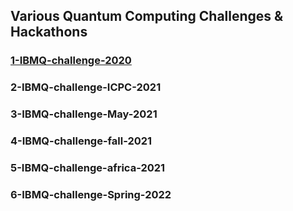 ## Various Quantum Computing Challenges & Hackathons 

### [1-IBMQ-challenge-2020](https://github.com/pratjz/QuantumChallenges/tree/main/1-IBMQ-challenge-2020)

### 2-IBMQ-challenge-ICPC-2021

### 3-IBMQ-challenge-May-2021

### 4-IBMQ-challenge-fall-2021

### 5-IBMQ-challenge-africa-2021

### 6-IBMQ-challenge-Spring-2022
